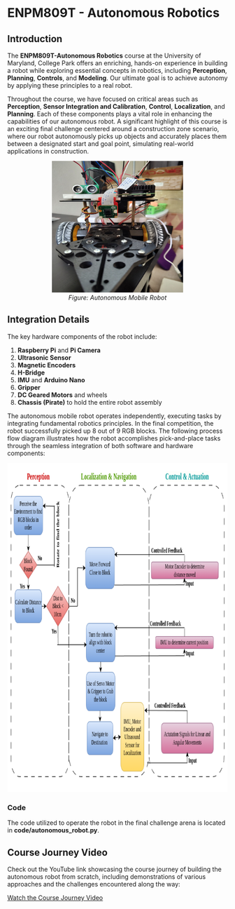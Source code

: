 # ENPM809T - Autonomous Robotics

## Introduction

The **ENPM809T-Autonomous Robotics** course at the University of Maryland, College Park offers an enriching, hands-on experience in building a robot while exploring essential concepts in robotics, including **Perception**, **Planning**, **Controls**, and **Modeling**. Our ultimate goal is to achieve autonomy by applying these principles to a real robot.

Throughout the course, we have focused on critical areas such as **Perception**, **Sensor Integration and Calibration**, **Control**, **Localization**, and **Planning**. Each of these components plays a vital role in enhancing the capabilities of our autonomous robot. A significant highlight of this course is an exciting final challenge centered around a construction zone scenario, where our robot autonomously picks up objects and accurately places them between a designated start and goal point, simulating real-world applications in construction.

<p align="center">
  <img src="images/autonomous_robo.jpg" alt="Autonomous Robot" width="300" height="300"><br>
  <em>Figure: Autonomous Mobile Robot</em>
</p>

## Integration Details

The key hardware components of the robot include:

1. **Raspberry Pi** and **Pi Camera**
2. **Ultrasonic Sensor**
3. **Magnetic Encoders**
4. **H-Bridge**
5. **IMU** and **Arduino Nano**
6. **Gripper**
7. **DC Geared Motors** and wheels
8. **Chassis (Pirate)** to hold the entire robot assembly

The autonomous mobile robot operates independently, executing tasks by integrating fundamental robotics principles. In the final competition, the robot successfully picked up 8 out of 9 RGB blocks. The following process flow diagram illustrates how the robot accomplishes pick-and-place tasks through the seamless integration of both software and hardware components:

<p align="center">
  <img src="images/process_flow.png" alt="Autonomous Robot Process Flow" width="850" height="750">
</p>

### Code

The code utilized to operate the robot in the final challenge arena is located in **code/autonomous_robot.py**.

## Course Journey Video

Check out the YouTube link showcasing the course journey of building the autonomous robot from scratch, including demonstrations of various approaches and the challenges encountered along the way:

[Watch the Course Journey Video](https://youtu.be/-1Ja9Sxqja4)

